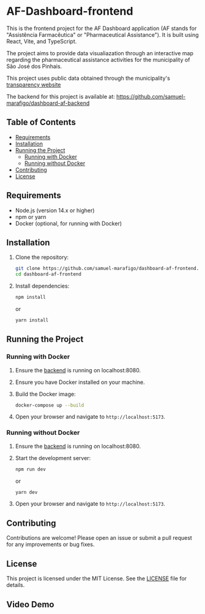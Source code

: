 # AF-Dashboard-frontend

This is the frontend project for the AF Dashboard application (AF stands for "Assistência Farmacêutica" or "Pharmaceutical Assistance"). It is built using React, Vite, and TypeScript. 

The project aims to provide data visualiazation through an interactive map regarding the pharmaceutical assistance activities for the municipality of São José dos Pinhais.

This project uses public data obtained through the municipality's [transparency website](https://saudetransparente2.sjp.pr.gov.br/saudetransparente/#/atendimentos-farmaceuticos)

The backend for this project is available at: https://github.com/samuel-marafigo/dashboard-af-backend

## Table of Contents

- [Requirements](#requirements)
- [Installation](#installation)
- [Running the Project](#running-the-project)
  - [Running with Docker](#running-with-docker)
  - [Running without Docker](#running-without-docker)
- [Contributing](#contributing)
- [License](#license)

## Requirements

- Node.js (version 14.x or higher)
- npm or yarn
- Docker (optional, for running with Docker)

## Installation

1. Clone the repository:

    ```bash
    git clone https://github.com/samuel-marafigo/dashboard-af-frontend.git
    cd dashboard-af-frontend
    ```

2. Install dependencies:

    ```bash
    npm install
    ```

    or

    ```bash
    yarn install
    ```

## Running the Project

### Running with Docker

1. Ensure the [backend](https://github.com/samuel-marafigo/dashboard-af-backend) is running on localhost:8080.
2. Ensure you have Docker installed on your machine.
3. Build the Docker image:

    ```bash
    docker-compose up --build
    ```
    
4. Open your browser and navigate to `http://localhost:5173`.

### Running without Docker

1. Ensure the [backend](https://github.com/samuel-marafigo/dashboard-af-backend) is running on localhost:8080.
2. Start the development server:

    ```bash
    npm run dev
    ```

    or

    ```bash
    yarn dev
    ```

3. Open your browser and navigate to `http://localhost:5173`.


## Contributing

Contributions are welcome! Please open an issue or submit a pull request for any improvements or bug fixes.

## License

This project is licensed under the MIT License. See the [LICENSE](LICENSE) file for details.

## Video Demo

<p align="center">
  <a href="https://youtu.be/CpwBWbUmQRQ?feature=shared">
  </a>
</p>
